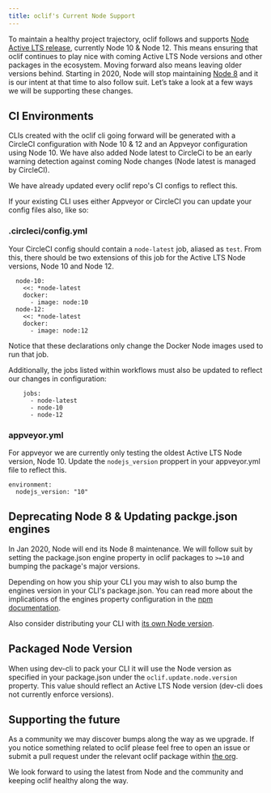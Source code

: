 ```yaml
---
title: oclif's Current Node Support
---
```


To maintain a healthy project trajectory, oclif follows and supports [Node Active LTS release](https://nodejs.org/en/about/releases/), currently Node 10 & Node 12. This means ensuring that oclif continues to play nice with coming Active LTS Node versions and other packages in the ecosystem. Moving forward also means leaving older versions behind. Starting in 2020, Node will stop maintaining [Node 8](https://github.com/nodejs/Release#release-schedule) and it is our intent at that time to also follow suit. Let’s take a look at a few ways we will be supporting these changes.

## CI Environments

CLIs created with the oclif cli going forward will be generated with a CircleCI configuration with Node 10 & 12 and an Appveyor configuration using Node 10. We have also added Node latest to CircleCi to be an early warning detection against coming Node changes (Node latest is managed by CircleCI).

We have already updated every oclif repo's CI configs to reflect this.

If your existing CLI uses either Appveyor or CircleCI you can update your config files also, like so:

### .circleci/config.yml

Your CircleCI config should contain a `node-latest` job, aliased as `test`. From this, there should be two extensions of this job for the Active LTS Node versions, Node 10 and Node 12.

```
  node-10:
    <<: *node-latest
    docker:
      - image: node:10
  node-12:
    <<: *node-latest
    docker:
      - image: node:12
```

Notice that these declarations only change the Docker Node images used to run that job.

Additionally, the jobs listed within workflows must also be updated to reflect our changes in configuration:

```
    jobs:
      - node-latest
      - node-10
      - node-12
```

### appveyor.yml

For appveyor we are currently only testing the oldest Active LTS Node version, Node 10. Update the `nodejs_version` proppert in your appveyor.yml file to reflect this.

```
environment:
  nodejs_version: "10"
```


## Deprecating Node 8 & Updating packge.json engines

In Jan 2020, Node will end its Node 8 maintenance. We will follow suit by setting the package.json engine property in oclif packages to `>=10` and bumping the package's major versions.

Depending on how you ship your CLI you may wish to also bump the engines version in your CLI's package.json. You can read more about the implications of the engines property configuration in the [npm documentation](https://docs.npmjs.com/files/package.json#engines).

Also consider distributing your CLI with [its own Node version](https://oclif.io/docs/releasing#standalone-tarballs).

## Packaged Node Version

When using dev-cli to pack your CLI it will use the Node version as specified in your package.json under the `oclif.update.node.version` property. This value should reflect an Active LTS Node version (dev-cli does not currently enforce versions).

## Supporting the future

As a community we may discover bumps along the way as we upgrade. If you notice something related to oclif please feel free to open an issue or submit a pull request under the relevant oclif package within [the org](https://github.com/oclif).

We look forward to using the latest from Node and the community and keeping oclif healthy along the way.
